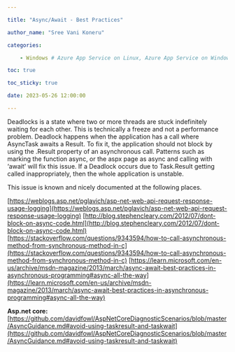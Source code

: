 ```yaml
---

title: "Async/Await - Best Practices"

author_name: "Sree Vani Koneru"

categories:

    - Windows # Azure App Service on Linux, Azure App Service on Windows

toc: true

toc_sticky: true

date: 2023-05-26 12:00:00

---
```

<html>
<head>
  <!-- Google tag (gtag.js) -->
<script async src="https://www.googletagmanager.com/gtag/js?id=G-0DC5DVJXR5"></script>
<script>
  window.dataLayer = window.dataLayer || [];
  function gtag(){dataLayer.push(arguments);}
  gtag('js', new Date());

  gtag('config', 'G-0DC5DVJXR5');
</script>
</head>
</html>

Deadlocks is a state where two or more threads are stuck indefinitely waiting for each other. This is technically a freeze and not a performance problem.
Deadlock happens when the application has a call where AsyncTask awaits a Result.
To fix it, the application should not block by using the .Result property of an asynchronous call.  Patterns such as marking the function async, or the aspx page as async and calling with ‘await’ will fix this issue. If a Deadlock occurs due to Task.Result getting called inappropriately, then the whole application is unstable.

This issue is known and nicely documented at the following places. 

 [https://weblogs.asp.net/pglavich/asp-net-web-api-request-response-usage-logging](https://weblogs.asp.net/pglavich/asp-net-web-api-request-response-usage-logging)
            [http://blog.stephencleary.com/2012/07/dont-block-on-async-code.html](http://blog.stephencleary.com/2012/07/dont-block-on-async-code.html)
            [https://stackoverflow.com/questions/9343594/how-to-call-asynchronous-method-from-synchronous-method-in-c](https://stackoverflow.com/questions/9343594/how-to-call-asynchronous-method-from-synchronous-method-in-c)
       [https://learn.microsoft.com/en-us/archive/msdn-magazine/2013/march/async-await-best-practices-in-asynchronous-programming#async-all-the-way](https://learn.microsoft.com/en-us/archive/msdn-magazine/2013/march/async-await-best-practices-in-asynchronous-programming#async-all-the-way)

**Asp.net core:**
[https://github.com/davidfowl/AspNetCoreDiagnosticScenarios/blob/master/AsyncGuidance.md#avoid-using-taskresult-and-taskwait](https://github.com/davidfowl/AspNetCoreDiagnosticScenarios/blob/master/AsyncGuidance.md#avoid-using-taskresult-and-taskwait)
